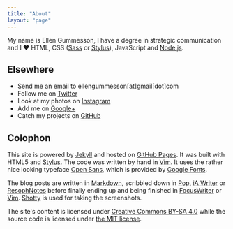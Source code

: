 ```yaml
---
title: "About"
layout: "page"
---
```


My name is Ellen Gummesson, I have a degree in strategic communication and I &hearts; HTML, CSS ([Sass](http://sass-lang.com/) or [Stylus](http://learnboost.github.io/stylus/)), JavaScript and [Node.js](http://nodejs.org/).

## Elsewhere

- Send me an email to ellengummesson[at]gmail[dot]com
- Follow me on [Twitter](https://twitter.com/pratnarkoman)
- Look at my photos on [Instagram](http://instagram.com/pratnarkoman/)
- Add me on [Google+](https://plus.google.com/108569513108478415869)
- Catch my projects on [GitHub](https://github.com/gummesson)

## Colophon

This site is powered by [Jekyll](http://www.jekyllrb.com/) and hosted on [GitHub Pages](http://pages.github.com/). It was built with HTML5 and [Stylus](http://learnboost.github.io/stylus/). The code was written by hand in [Vim](http://www.vim.org/). It uses the rather nice looking typeface [Open Sans](http://www.google.com/webfonts/specimen/Open+Sans), which is provided by [Google Fonts](http://www.google.com/fonts).

The blog posts are written in [Markdown](http://daringfireball.net/projects/markdown/), scribbled down in [Pop](http://minimaltools.com/), [iA Writer](http://www.iawriter.com/) or [ResophNotes](http://resoph.com/ResophNotes/Welcome.html) before finally ending up and being finished in [FocusWriter](http://gottcode.org/focuswriter/) or [Vim](http://www.vim.org/). [Shotty](http://shotty.devs-on.net/en/Overview.aspx) is used for taking the screenshots.

The site's content is licensed under [Creative Commons BY-SA 4.0](http://creativecommons.org/licenses/by-sa/4.0/) while the source code is licensed under [the MIT license](http://opensource.org/licenses/MIT).
